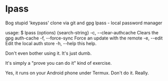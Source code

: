# lpass


Bog stupid 'keypass' clone via git and gpg
lpass - local password manager

usage:
$ lpass (options) {search-string}
	-c, --clear-authcache	 Clears the gpg auth-cache
	-f, --force-sync 	 Force an update with the remote
	-e, --edit		 Edit the local auth store
	-h, --help		 this help.


Don't even bother using it.  It's just dumb.  

It's simply a "prove you can do it" kind of exercise.

Yes, it runs on your Android phone under Termux.  Don't do it. Really.
